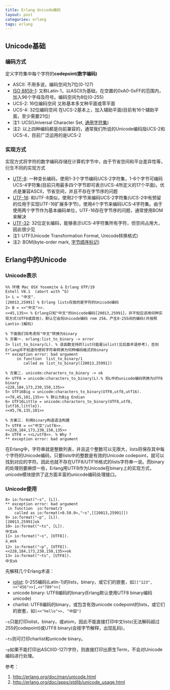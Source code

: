 ```yaml
---
title: Erlang Unicode编码
layout: post
categories: erlang
tags: erlang
---
```


## Unicode基础

### 编码方式

定义字符集中每个字符的**codepoint(数字编码)**

- ASCII: 不用多说，编码空间为7位(0-127)
- [ISO 8859-1][]: 又称Latin-1，以ASCII为基础，在空置的0xA0-0xFF的范围内，加入96个字母及符号。编码空间为8位(0-255)
- UCS-2: 16位编码空间 又称基本多文种平面或零平面
- UCS-4: 32位编码空间 在UCS-2基本上，加入辅助平面(目前有16个辅助平面，至少需要21位)
- 注1: UCS(Universal Character Set, [通用字符集][])
- 注2: 以上四种编码都是向前兼容的，通常我们所说的Unicode编码指UCS-2和UCS-4，目前广泛运用的是UCS-2

<!--more-->
			
### 实现方式

实现方式将字符的数字编码存储在计算机字节中，由于节省空间和平台差异性等，衍生不同的实现方式

- [UTF-8][]: 一种变长编码，使用1-3个字节编码UCS-2字符集，1-6个字节可编码UCS-4字符集(目前只用最多四个字节即可表示UCS-4所定义的17个平面)。优点是兼容ASCII，节省空间，并且不存在字节序的问题
- [UTF-16][]: 和UTF-8类似，使用2个字节来编码UCS-2字符集(UCS-2中有预留的位用于实现UTF-16扩展多字节)，使用4个字节来编码UCS-4字符集。由于使用两个字节作为基本编码单位，UTF-16存在字节序的问题，通常使用BOM来解决
- [UTF-32][]: 32位定长编码，能够表示UCS-4字符集所有字符，但空间占用大，因此很少见
- 注1: UTF(Unicode Transformation Format, Unicode转换格式)
- 注2: BOM(byte-order mark, [字节顺序标记])

## Erlang中的Unicode

### Unicode表示

	%% 环境 Mac OSX Yosemite & Erlang OTP/19
	Eshell V8.1  (abort with ^G)
	1> L = "中文".
	[20013,25991] % Erlang lists存放的是字符的Unicode编码
	2> B = <<"中文">>.
	<<45,135>> % Erlang只知"中文"的Unicode编码[20013,25991]，并不知应该用何种实现方式(UTF8或其他)，默认它会将Unicode编码 rem 256，产生0-255间的编码(并按照Lantin-1解码)
	
	% 下面我们将考虑将"中文"转换为binary
	% 方案一. erlang:list_to_binary -> error
	3> list_to_binary(L). % 该函数支持的list只能是iolist(见后面术语参考)，否则Erlang并不知道你想将字符串转换为何种编码格式的binary
	** exception error: bad argument
	     in function  list_to_binary/1
	        called as list_to_binary([20013,25991])
	        
	% 方案二. unicode:characters_to_binary -> ok
	4> UTF8 = unicode:characters_to_binary(L).% 将L中的unicode编码转换为UTF8 binary
	<228,184,173,230,150,135>>
	5> UTF16Big = unicode:characters_to_binary(UTF8,utf8,utf16).
	<<78,45,101,135>> % 默认为Big Endian
	6> UTF16Little = unicode:characters_to_binary(UTF8,utf8,{utf16,little}).
	<<45,78,135,101>>
	
	% 方案三. 利用binary构造语法构建
	7> UTF8 = <<"中文"/utf8>>.
	<<228,184,173,230,150,135>>
	8> UTF8 = <<L/utf8>>. % Why ?
	** exception error: bad argument
	
在Erlang中，字符串就是整数列表，并且这个整数可以无限大，lists将保存其中每个字符的Unicode编码，只要lists中的整数是有效的Unicode codepoint，就可以找到对应的字符。因此也就不存在UTF8/UTF16格式的lists字符串一说。而binary的处理则要麻烦一些，Erlang用UTF8作为Unicode在binary上的实现方式，unicode模块提供了这方面丰富的unicode编码处理接口。

### Unicode使用
 
	8> io:format("~s", [L]).
	** exception error: bad argument
     in function  io:format/3
        called as io:format(<0.50.0>,"~s",[[20013,25991]])
	9> io:format("~p", [L]).
	[20013,25991]ok
	10> io:format("~ts", [L]).
	中文ok
	11> io:format("~s", [UTF8]).
	ä¸­æok
	12> io:format("~p", [UTF8]).
	<<228,184,173,230,150,135>>ok
	13> io:format("~ts", [UTF8]).
	中文ok
	
先解释几个Erlang术语：

- [iolist][]: 0-255编码(Latin-1)的lists，binary，或它们的嵌套，如`[["123",<<"456">>],<<"789">>]`
- unicode binary: UTF8编码的binary(Erlang默认使用UTF8 binary编码unicode)
- charlist: UTF8编码的binary，或包含有效unicode codepoint的lists，或它们的嵌套，如`[<<"hello">>, "中国"]`


`~s`只能打印iolist，binary，或atom，因此不能直接打印中文lists(无法解码超过255的codepoint)或UTF8 binary(会按字节解释，出现乱码)，

`~ts`则可打印charlist和unicode binary。

`~p`如果不能打印出ASCII(0-127)字符，则直接打印出原生Term，不会对Unicode编码进行处理。


参考：

1. http://erlang.org/doc/man/unicode.html
2. http://erlang.org/doc/apps/stdlib/unicode_usage.html


			
[通用字符集]: https://zh.wikipedia.org/wiki/%E9%80%9A%E7%94%A8%E5%AD%97%E7%AC%A6%E9%9B%86
[UTF-8]: https://zh.wikipedia.org/wiki/UTF-8
[UTF-16]: https://zh.wikipedia.org/wiki/UTF-16
[UTF-32]: https://zh.wikipedia.org/wiki/UTF-32
[字节顺序标记]: https://zh.wikipedia.org/wiki/%E4%BD%8D%E5%85%83%E7%B5%84%E9%A0%86%E5%BA%8F%E8%A8%98%E8%99%9F
[iolist]: http://www.cnblogs.com/me-sa/archive/2012/01/31/erlang0034.html
[ISO 8859-1]: https://zh.wikipedia.org/wiki/ISO/IEC_8859-1
